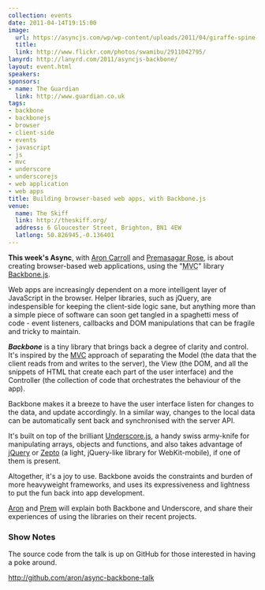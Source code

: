 ```yaml
---
collection: events
date: 2011-04-14T19:15:00
image: 
  url: https://asyncjs.com/wp/wp-content/uploads/2011/04/giraffe-spine-e1302599897838.jpg
  title: 
  link: http://www.flickr.com/photos/swamibu/2911042795/
lanyrd: http://lanyrd.com/2011/asyncjs-backbone/
layout: event.html
speakers: 
sponsors:
- name: The Guardian
  link: http://www.guardian.co.uk
tags: 
- backbone
- backbonejs
- browser
- client-side
- events
- javascript
- js
- mvc
- underscore
- underscorejs
- web application
- web apps
title: Building browser-based web apps, with Backbone.js
venue: 
  name: The Skiff
  link: http://theskiff.org/
  address: 6 Gloucester Street, Brighton, BN1 4EW
  latlong: 50.826945,-0.136401
---
```


<p class="summary"><strong>This week's Async</strong>, with <a href="http://aroncarroll.com">Aron Carroll</a> and <a href="http://premasagar.com">Premasagar Rose</a>, is about creating browser-based web applications, using the "<acronym title="Model, View, Controller">MVC</acronym>" library <a href="http://documentcloud.github.com/backbone/">Backbone.js</a>.</p>
Web apps are increasingly dependent on a more intelligent layer of JavaScript in the browser. Helper libraries, such as jQuery, are indespensible for keeping the client-side logic sane, but anything more than a simple piece of software can soon get tangled in a spaghetti mess of code - event listeners, callbacks and DOM manipulations that can be fragile and tricky to maintain.

<strong><em>Backbone</em></strong> is a tiny library that brings back a degree of clarity and control. It's inspired by the <a href="http://en.wikipedia.org/wiki/Model-view-controller">MVC</a> approach of separating the Model (the data that the client reads from and writes to the server), the View (the DOM, and all the snippets of HTML that create each part of the user interface) and the Controller (the collection of code that orchestrates the behaviour of the app).

Backbone makes it a breeze to have the user interface listen for changes to the data, and update accordingly. In a similar way, changes to the local data can be automatically sent back and synchronised with the server API.

It's built on top of the brilliant <a href="http://documentcloud.github.com/underscore/">Underscore.js</a>, a handy swiss army-knife for manipulating arrays, objects and functions, and also takes advantage of <a href="http://jquery.com">jQuery</a> or <a href="http://zeptojs.com">Zepto</a> (a light, jQuery-like library for WebKit-mobile), if one of them is present.

Altogether, it's a joy to use. Backbone avoids the constraints and burden of more heavyweight frameworks, and uses its expressiveness and lightness to put the fun back into app development.

<a href="http://twitter.com/aroncarroll">Aron</a> and <a href="http://twitter.com/premasagar">Prem</a> will explain both Backbone and Underscore, and share their experiences of using the libraries on their recent projects.
<h3>Show Notes</h3>
The source code from the talk is up on GitHub for those interested in having a poke around.

<a title="Backbone todo app GitHub repository" href="http://github.com/aron/async-backbone-talk">http://github.com/aron/async-backbone-talk</a>

 

